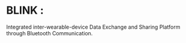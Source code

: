 # BLINK :
Integrated inter-wearable-device Data Exchange and Sharing Platform through Bluetooth Communication.

